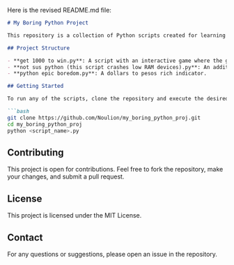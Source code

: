 Here is the revised README.md file:

```markdown
# My Boring Python Project

This repository is a collection of Python scripts created for learning purposes. Each script explores different concepts and functionalities in Python.

## Project Structure

- **get 1000 to win.py**: A script with an interactive game where the goal is to reach 1000 points.
- **not sus python (this script crashes low RAM devices).py**: An addition calculator but the limit is 1000.
- **python epic boredom.py**: A dollars to pesos rich indicator.

## Getting Started

To run any of the scripts, clone the repository and execute the desired script using Python.

```bash
git clone https://github.com/Noulion/my_boring_python_proj.git
cd my_boring_python_proj
python <script_name>.py
```

## Contributing

This project is open for contributions. Feel free to fork the repository, make your changes, and submit a pull request.

## License

This project is licensed under the MIT License.

## Contact

For any questions or suggestions, please open an issue in the repository.
```
